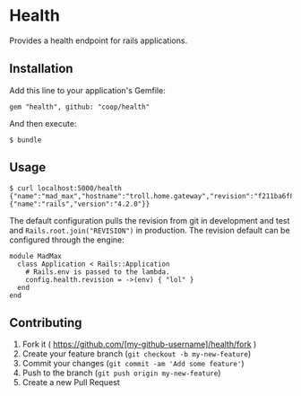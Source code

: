 # Health

Provides a health endpoint for rails applications.

## Installation

Add this line to your application's Gemfile:

    gem "health", github: "coop/health"

And then execute:

    $ bundle

## Usage

```
$ curl localhost:5000/health
{"name":"mad_max","hostname":"troll.home.gateway","revision":"f211ba6f8cb9b92584bebbe8ad171639b69de816","pid":46582,"parent_id":46564,"platform":{"name":"rails","version":"4.2.0"}}
```

The default configuration pulls the revision from git in development and test
and `Rails.root.join("REVISION")` in production. The revision default can be
configured through the engine:

```
module MadMax
  class Application < Rails::Application
    # Rails.env is passed to the lambda.
    config.health.revision = ->(env) { "lol" }
  end
end
```

## Contributing

1. Fork it ( https://github.com/[my-github-username]/health/fork )
2. Create your feature branch (`git checkout -b my-new-feature`)
3. Commit your changes (`git commit -am 'Add some feature'`)
4. Push to the branch (`git push origin my-new-feature`)
5. Create a new Pull Request
